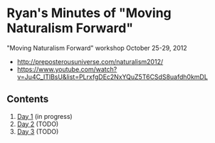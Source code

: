 Ryan's Minutes of "Moving Naturalism Forward"
================================================================================

"Moving Naturalism Forward" workshop October 25-29, 2012

-   <http://preposterousuniverse.com/naturalism2012/>
-   <https://www.youtube.com/watch?v=Ju4C_ITlBsU&list=PLrxfgDEc2NxYQuZ5T6CSdS8uafdh0kmDL>


Contents
--------------------------------------------------------------------------------

1.  [Day 1](day1.html)   (in progress)
1.  [Day 2](day2.html)   (TODO)
1.  [Day 3](day3.html)   (TODO)


